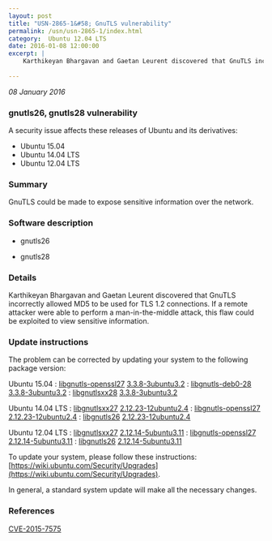 ```yaml
---
layout: post
title: "USN-2865-1&#58; GnuTLS vulnerability"
permalink: /usn/usn-2865-1/index.html
category:  Ubuntu 12.04 LTS
date: 2016-01-08 12:00:00
excerpt: |
    Karthikeyan Bhargavan and Gaetan Leurent discovered that GnuTLS incorrectly allowed MD5 to be used for TLS 1.2 connections. If a remote attacker were able to perform a man-in-the-middle attack, this flaw could be exploited to view sensitive information. 
    
--- 
```

 
 

*08 January 2016*

### gnutls26, gnutls28 vulnerability

A security issue affects these releases of Ubuntu and its derivatives:

* Ubuntu 15.04
* Ubuntu 14.04 LTS
* Ubuntu 12.04 LTS

### Summary

GnuTLS could be made to expose sensitive information over the network. 

### Software description

* gnutls26 

* gnutls28 

### Details

Karthikeyan Bhargavan and Gaetan Leurent discovered that GnuTLS incorrectly allowed MD5 to be used for TLS 1.2 connections. If a remote attacker were able to perform a man-in-the-middle attack, this flaw could be exploited to view sensitive information. 

### Update instructions

The problem can be corrected by updating your system to the following package version:

Ubuntu 15.04
 : [libgnutls-openssl27](https://launchpad.net/ubuntu/+source/gnutls28) <span> [3.3.8-3ubuntu3.2](https://launchpad.net/ubuntu/+source/gnutls28/3.3.8-3ubuntu3.2) </span> 
 : [libgnutls-deb0-28](https://launchpad.net/ubuntu/+source/gnutls28) <span> [3.3.8-3ubuntu3.2](https://launchpad.net/ubuntu/+source/gnutls28/3.3.8-3ubuntu3.2) </span> 
 : [libgnutlsxx28](https://launchpad.net/ubuntu/+source/gnutls28) <span> [3.3.8-3ubuntu3.2](https://launchpad.net/ubuntu/+source/gnutls28/3.3.8-3ubuntu3.2) </span> 

Ubuntu 14.04 LTS
 : [libgnutlsxx27](https://launchpad.net/ubuntu/+source/gnutls26) <span> [2.12.23-12ubuntu2.4](https://launchpad.net/ubuntu/+source/gnutls26/2.12.23-12ubuntu2.4) </span> 
 : [libgnutls-openssl27](https://launchpad.net/ubuntu/+source/gnutls26) <span> [2.12.23-12ubuntu2.4](https://launchpad.net/ubuntu/+source/gnutls26/2.12.23-12ubuntu2.4) </span> 
 : [libgnutls26](https://launchpad.net/ubuntu/+source/gnutls26) <span> [2.12.23-12ubuntu2.4](https://launchpad.net/ubuntu/+source/gnutls26/2.12.23-12ubuntu2.4) </span> 

Ubuntu 12.04 LTS
 : [libgnutlsxx27](https://launchpad.net/ubuntu/+source/gnutls26) <span> [2.12.14-5ubuntu3.11](https://launchpad.net/ubuntu/+source/gnutls26/2.12.14-5ubuntu3.11) </span> 
 : [libgnutls-openssl27](https://launchpad.net/ubuntu/+source/gnutls26) <span> [2.12.14-5ubuntu3.11](https://launchpad.net/ubuntu/+source/gnutls26/2.12.14-5ubuntu3.11) </span> 
 : [libgnutls26](https://launchpad.net/ubuntu/+source/gnutls26) <span> [2.12.14-5ubuntu3.11](https://launchpad.net/ubuntu/+source/gnutls26/2.12.14-5ubuntu3.11) </span> 

To update your system, please follow these instructions: [https://wiki.ubuntu.com/Security/Upgrades](https://wiki.ubuntu.com/Security/Upgrades).

In general, a standard system update will make all the necessary changes. 

### References

 
 [CVE-2015-7575](http://people.ubuntu.com/~ubuntu-security/cve/CVE-2015-7575)
 

